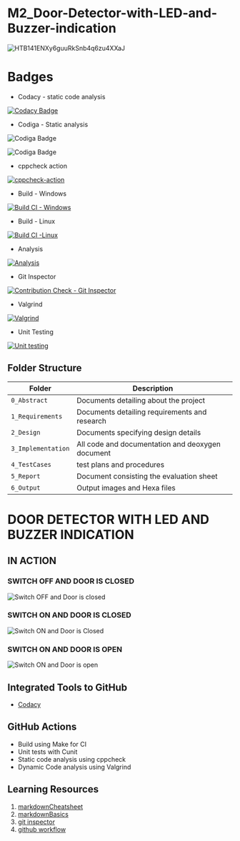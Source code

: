 # M2_Door-Detector-with-LED-and-Buzzer-indication


![HTB141ENXy6guuRkSnb4q6zu4XXaJ](https://user-images.githubusercontent.com/101585225/164284238-0689f3b4-c214-4c38-9c18-31a6094e98ff.jpg)

# Badges

* Codacy - static code analysis

[![Codacy Badge](https://app.codacy.com/project/badge/Grade/260bfa484cba44d8954573f43132f5cd)](https://www.codacy.com/gh/Abiramikoperundevi/M2_Door-Detector-with-LED-and-Buzzer-indication/dashboard?utm_source=github.com&amp;utm_medium=referral&amp;utm_content=Abiramikoperundevi/M2_Door-Detector-with-LED-and-Buzzer-indication&amp;utm_campaign=Badge_Grade)


* Codiga - Static analysis

![Codiga Badge](https://api.codiga.io/project/32888/score/svg)

![Codiga Badge](https://api.codiga.io/project/32888/status/svg)

* cppcheck action

[![cppcheck-action](https://github.com/Abiramikoperundevi/M2_Door-Detector-with-LED-and-Buzzer-indication/actions/workflows/cppcheck-action.yml/badge.svg)](https://github.com/Abiramikoperundevi/M2_Door-Detector-with-LED-and-Buzzer-indication/actions/workflows/cppcheck-action.yml)

* Build - Windows

[![Build CI - Windows](https://github.com/Abiramikoperundevi/M2_Door-Detector-with-LED-and-Buzzer-indication/actions/workflows/Build_Windows.yml/badge.svg)](https://github.com/Abiramikoperundevi/M2_Door-Detector-with-LED-and-Buzzer-indication/actions/workflows/Build_Windows.yml)

* Build - Linux

[![Build CI -Linux](https://github.com/Abiramikoperundevi/M2_Door-Detector-with-LED-and-Buzzer-indication/actions/workflows/Build_Linux.yml/badge.svg)](https://github.com/Abiramikoperundevi/M2_Door-Detector-with-LED-and-Buzzer-indication/actions/workflows/Build_Linux.yml)

* Analysis

[![Analysis](https://github.com/Abiramikoperundevi/M2_Door-Detector-with-LED-and-Buzzer-indication/actions/workflows/Analysis.yml/badge.svg)](https://github.com/Abiramikoperundevi/M2_Door-Detector-with-LED-and-Buzzer-indication/actions/workflows/Analysis.yml)

* Git Inspector

[![Contribution Check - Git Inspector](https://github.com/Abiramikoperundevi/M2_Door-Detector-with-LED-and-Buzzer-indication/actions/workflows/git_inspector.yml/badge.svg)](https://github.com/Abiramikoperundevi/M2_Door-Detector-with-LED-and-Buzzer-indication/actions/workflows/git_inspector.yml)

* Valgrind

[![Valgrind](https://github.com/Abiramikoperundevi/M2_Door-Detector-with-LED-and-Buzzer-indication/actions/workflows/Valgrind.yml/badge.svg)](https://github.com/Abiramikoperundevi/M2_Door-Detector-with-LED-and-Buzzer-indication/actions/workflows/Valgrind.yml)

* Unit Testing

[![Unit testing](https://github.com/Abiramikoperundevi/M2_Door-Detector-with-LED-and-Buzzer-indication/actions/workflows/unit-test.yml/badge.svg)](https://github.com/Abiramikoperundevi/M2_Door-Detector-with-LED-and-Buzzer-indication/actions/workflows/unit-test.yml)

## Folder Structure
Folder             | Description
-------------------| -----------------------------------------
`0_Abstract`       | Documents detailing about the project
`1_Requirements`   | Documents detailing requirements and research
`2_Design`         | Documents specifying design details
`3_Implementation` | All code and documentation and deoxygen document
`4_TestCases`      |test plans and procedures
`5_Report`         |Document consisting the evaluation sheet
`6_Output`         | Output images and Hexa files

# DOOR DETECTOR WITH LED AND BUZZER INDICATION
## IN ACTION

### SWITCH OFF AND DOOR IS CLOSED
![Switch OFF and Door is closed](https://user-images.githubusercontent.com/101585225/164526308-a9e5edaa-a79b-4302-9148-039b8d0c5aa1.png)

### SWITCH ON AND DOOR IS CLOSED
![Switch ON and Door is Closed](https://user-images.githubusercontent.com/101585225/164526435-be770045-f64a-44a2-bb43-21f5f9560a12.png)
 
### SWITCH ON AND DOOR IS OPEN
![Switch ON and Door is open](https://user-images.githubusercontent.com/101585225/164526534-3c53a9c7-ea60-4615-8881-5f40918e9404.png)


## Integrated Tools to GitHub
*  [Codacy](https://www.codacy.com/)

## GitHub Actions
* Build using Make for CI
* Unit tests with Cunit
* Static code analysis using cppcheck
* Dynamic Code analysis using Valgrind


## Learning Resources
1. [markdownCheatsheet](https://github.com/adam-p/markdown-here/wiki/Markdown-Cheatsheet)
2. [markdownBasics](https://guides.github.com/features/mastering-markdown/)
3. [git inspector](https://github.com/ejwa/gitinspector.git)
4. [github workflow](https://docs.github.com/en/actions/learn-github-action)


